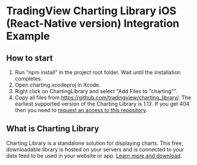 # TradingView Charting Library iOS (React-Native version) Integration Example

## How to start

1. Run "npm install" in the project root folder. Wait until the installation completes.
2. Open charting.xcodeproj in Xcode.
3. Right click on ChartingLibrary and select "Add Files to "charting"".
4. Copy all files from https://github.com/tradingview/charting_library/. The earliest supported version of the Charting Library is 1.12. If you get 404 then you need to [request an access to this repository](https://www.tradingview.com/HTML5-stock-forex-bitcoin-charting-library/).

## What is Charting Library

Charting Library is a standalone solution for displaying charts. This free, downloadable library is hosted on your servers and is connected to your data feed to be used in your website or app. [Learn more and download](https://www.tradingview.com/HTML5-stock-forex-bitcoin-charting-library/).
